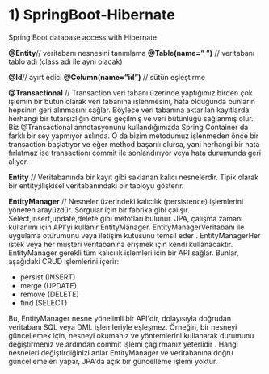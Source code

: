 # 1) SpringBoot-Hibernate
Spring Boot database access with Hibernate


**@Entity**// veritabanı nesnesini tanımlama
**@Table(name=” ”)** // veritabanı tablo adı (class adı ile aynı olacak)

**@Id**// ayırt edici
**@Column(name=”id”)** // sütün eşleştirme 

**@Transactional** // Transaction veri tabanı üzerinde yaptığımız birden çok işlemin bir bütün olarak veri tabanına işlenmesini, hata olduğunda bunların hepsinin geri alınmasını sağlar. Böylece veri tabanına aktarılan kayıtlarda herhangi bir tutarsızlığın önüne geçilmiş ve veri bütünlüğü sağlanmış olur. Biz @Transactional annotasyonunu kullandığımızda Spring Container da farklı bir şey yapmıyor aslında. O da bizim metodumuz işlenmeden önce bir transaction başlatıyor ve eğer method başarılı olursa, yani herhangi bir hata fırlatmaz ise transactionı commit ile sonlandırıyor veya hata durumunda geri alıyor.

**Entity** // Veritabanında bir kayıt gibi saklanan kalıcı nesnelerdir. Tipik olarak bir entity;ilişkisel veritabanındaki bir tabloyu gösterir. 

**EntityManager** // Nesneler üzerindeki kalıcılık (persistence) işlemlerini yöneten arayüzdür. Sorgular için bir fabrika gibi çalışır. Select,insert,update,delete gibi metotları bulunur.
JPA, çalışma zamanı kullanımı için API'yi kullanır EntityManager. EntityManagerVeritabanı ile uygulama oturumunu veya iletişim kutusunu temsil eder . EntityManagerHer istek veya her müşteri veritabanına erişmek için kendi kullanacaktır. EntityManager gerekli tüm kalıcılık işlemleri için bir API sağlar. Bunlar, aşağıdaki CRUD işlemlerini içerir:
- persist (INSERT)
- merge (UPDATE)
- remove (DELETE)
- find (SELECT)
  
Bu, EntityManager nesne yönelimli bir API'dir, dolayısıyla doğrudan veritabanı SQL veya DML işlemleriyle eşleşmez. Örneğin, bir nesneyi güncellemek için, nesneyi okumanız ve yöntemlerini kullanarak durumunu değiştirmeniz ve ardından commit işlemi çağırmanız yeterlidir . Hangi nesneleri değiştirdiğinizi anlar EntityManager ve veritabanına doğru güncellemeleri yapar, JPA'da açık bir güncelleme işlemi yoktur.
